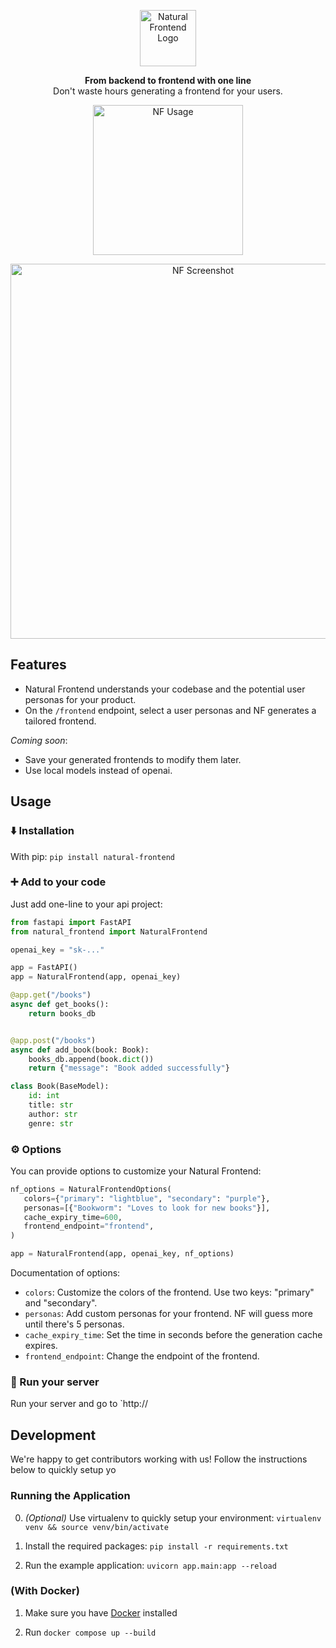 <p align=center>
<img height="90px" src="https://github.com/axelpey/natural-frontend/assets/1381992/a11640b3-77af-4780-b40a-e3695a265091" alt="Natural Frontend Logo" />

<p align=center>
<b>From backend to frontend with one line</b> <br /> Don't waste hours generating a frontend for your users.

<p align=center>
<img height="240px" src="https://github.com/axelpey/natural-frontend/assets/1381992/87ccd4f5-f3a1-404e-940e-a92a7a1f47cc" alt="NF Usage" />

<p align=center>
<img width="600px" alt="NF Screenshot" src="https://github.com/axelpey/natural-frontend/assets/1381992/355d8553-50c1-48ac-be90-18b058eebc93">

## Features

- Natural Frontend understands your codebase and the potential user personas for your product.
- On the `/frontend` endpoint, select a user personas and NF generates a tailored frontend.

*Coming soon*:
- Save your generated frontends to modify them later.
- Use local models instead of openai.

## Usage

### ⬇️ Installation

With pip: `pip install natural-frontend`

### ➕ Add to your code

Just add one-line to your api project:

```python
from fastapi import FastAPI
from natural_frontend import NaturalFrontend

openai_key = "sk-..."

app = FastAPI()
app = NaturalFrontend(app, openai_key)

@app.get("/books")
async def get_books():
    return books_db


@app.post("/books")
async def add_book(book: Book):
    books_db.append(book.dict())
    return {"message": "Book added successfully"}

class Book(BaseModel):
    id: int
    title: str
    author: str
    genre: str
```

### ⚙️ Options

You can provide options to customize your Natural Frontend:

```python
nf_options = NaturalFrontendOptions(
   colors={"primary": "lightblue", "secondary": "purple"},
   personas=[{"Bookworm": "Loves to look for new books"}],
   cache_expiry_time=600,
   frontend_endpoint="frontend",
)

app = NaturalFrontend(app, openai_key, nf_options)
```

Documentation of options:
- `colors`: Customize the colors of the frontend. Use two keys: "primary" and "secondary".
- `personas`: Add custom personas for your frontend. NF will guess more until there's 5 personas.
- `cache_expiry_time`: Set the time in seconds before the generation cache expires.
- `frontend_endpoint`: Change the endpoint of the frontend.

### 🚀 Run your server

Run your server and go to `http://

## Development

We're happy to get contributors working with us! Follow the instructions below to quickly setup yo

### Running the Application
0. *(Optional)* Use virtualenv to quickly setup your environment:
   `virtualenv venv && source venv/bin/activate`

1. Install the required packages:
   `pip install -r requirements.txt`

2. Run the example application:
   `uvicorn app.main:app --reload`

### (With Docker)

1. Make sure you have [Docker](https://docs.docker.com/engine/install/) installed

2. Run `docker compose up --build`
